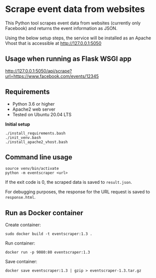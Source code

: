 # Scrape event data from websites

This Python tool scrapes event data from websites (currently only
Facebook) and returns the event information as JSON.

Using the below setup steps, the service will be installed as an
Apache Vhost that is accessible at http://127.0.0.1:5050

## Usage when running as Flask WSGI app

http://127.0.0.1:5050/api/scrape?url=https://www.facebook.com/events/12345

## Requirements

* Python 3.6 or higher
* Apache2 web server
* Tested on Ubuntu 20.04 LTS

**Initial setup**
```
./install_requirements.bash
./init_venv.bash
./install_apache2_vhost.bash
```

## Command line usage
```
source venv/bin/activate
python -m eventscraper <url>
```
If the exit code is 0, the scraped data is saved to
`result.json`.

For debugging purposes, the response for the URL request is
saved to `response.html`.

## Run as Docker container

Create container:

`sudo docker build -t eventscraper:1.3 .`

Run container:

`docker run -p 9080:80 eventscraper:1.3`

Save container:

`docker save eventscraper:1.3 | gzip > eventscraper-1.3.tar.gz`
